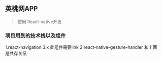 ## 英桃网APP
> 使用 React-native开发
### 项目用到的技术栈以及组件
  1.react-navigation 3.x  此组件需要link 
  2.react-native-gesture-handler 和上面是共存关系